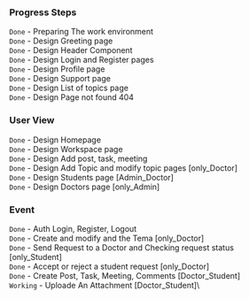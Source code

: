 ### Progress Steps

`Done` - Preparing The work environment\
`Done` - Design Greeting page\
`Done` - Design Header Component\
`Done` - Design Login and Register pages\
`Done` - Design Profile page\
`Done` - Design Support page\
`Done` - Design List of topics page\
`Done` - Design Page not found 404

### User View

`Done` - Design Homepage\
`Done` - Design Workspace page\
`Done` - Design Add post, task, meeting\
`Done` - Design Add Topic and modify topic pages [only_Doctor]\
`Done` - Design Students page [Admin_Doctor]\
`Done` - Design Doctors page [only_Admin]

### Event

`Done` - Auth Login, Register, Logout\
`Done` - Create and modify and the Tema [only_Doctor]\
`Done` - Send Request to a Doctor and Checking request status [only_Student]\
`Done` - Accept or reject a student request [only_Doctor]\
`Done` - Create Post, Task, Meeting, Comments [Doctor_Student]\
`Working` - Uploade An Attachment [Doctor_Student]\
